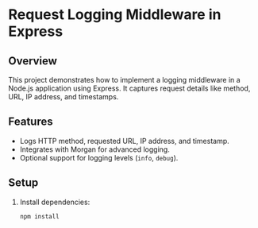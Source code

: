 # Request Logging Middleware in Express

## Overview
This project demonstrates how to implement a logging middleware in a Node.js application using Express. It captures request details like method, URL, IP address, and timestamps.

## Features
- Logs HTTP method, requested URL, IP address, and timestamp.
- Integrates with Morgan for advanced logging.
- Optional support for logging levels (`info`, `debug`).

## Setup
1. Install dependencies:
   ```bash
   npm install
